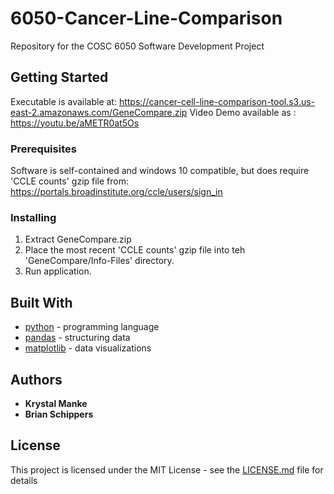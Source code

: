 # 6050-Cancer-Line-Comparison
Repository for the COSC 6050 Software Development Project

## Getting Started
Executable is available at: https://cancer-cell-line-comparison-tool.s3.us-east-2.amazonaws.com/GeneCompare.zip
Video Demo available as : https://youtu.be/aMETR0at5Os

### Prerequisites
Software is self-contained and windows 10 compatible, but does require 'CCLE counts' gzip file from:
https://portals.broadinstitute.org/ccle/users/sign_in

### Installing
1. Extract GeneCompare.zip
2. Place the most recent 'CCLE counts' gzip file into teh 'GeneCompare/Info-Files' directory.
3. Run application.

## Built With

* [python](https://www.python.org/) - programming language
* [pandas](https://pandas.pydata.org/) - structuring data
* [matplotlib](https://matplotlib.org/) - data visualizations

## Authors

* **Krystal Manke**
* **Brian Schippers**

## License

This project is licensed under the MIT License - see the [LICENSE.md](LICENSE.md) file for details

